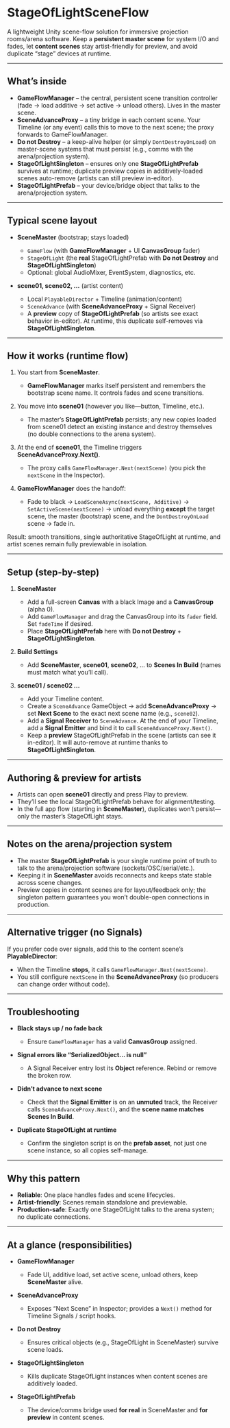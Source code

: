 # StageOfLightSceneFlow

A lightweight Unity scene-flow solution for immersive projection rooms/arena software.
Keep a **persistent master scene** for system I/O and fades, let **content scenes** stay artist-friendly for preview, and avoid duplicate “stage” devices at runtime.

---

## What’s inside

* **GameFlowManager** – the central, persistent scene transition controller (fade → load additive → set active → unload others). Lives in the master scene.&#x20;
* **SceneAdvanceProxy** – a tiny bridge in each content scene. Your Timeline (or any event) calls this to move to the next scene; the proxy forwards to GameFlowManager.
* **Do not Destroy** – a keep-alive helper (or simply `DontDestroyOnLoad`) on master-scene systems that must persist (e.g., comms with the arena/projection system).
* **StageOfLightSingleton** – ensures only one **StageOfLightPrefab** survives at runtime; duplicate preview copies in additively-loaded scenes auto-remove (artists can still preview in-editor).
* **StageOfLightPrefab** – your device/bridge object that talks to the arena/projection system.

---

## Typical scene layout

* **SceneMaster** (bootstrap; stays loaded)

  * `GameFlow` (with **GameFlowManager** + UI **CanvasGroup** fader) &#x20;
  * `StageOfLight` (the **real** StageOfLightPrefab with **Do not Destroy** and **StageOfLightSingleton**)
  * Optional: global AudioMixer, EventSystem, diagnostics, etc.

* **scene01, scene02, …** (artist content)

  * Local `PlayableDirector` + Timeline (animation/content)
  * `SceneAdvance` (with **SceneAdvanceProxy** + Signal Receiver)
  * A **preview** copy of **StageOfLightPrefab** (so artists see exact behavior in-editor). At runtime, this duplicate self-removes via **StageOfLightSingleton**.

---

## How it works (runtime flow)

1. You start from **SceneMaster**.

   * **GameFlowManager** marks itself persistent and remembers the bootstrap scene name. It controls fades and scene transitions.&#x20;

2. You move into **scene01** (however you like—button, Timeline, etc.).

   * The master’s **StageOfLightPrefab** persists; any new copies loaded from scene01 detect an existing instance and destroy themselves (no double connections to the arena system).

3. At the end of **scene01**, the Timeline triggers **SceneAdvanceProxy.Next()**.

   * The proxy calls `GameFlowManager.Next(nextScene)` (you pick the `nextScene` in the Inspector).

4. **GameFlowManager** does the handoff:

   * Fade to black → `LoadSceneAsync(nextScene, Additive)` → `SetActiveScene(nextScene)` → unload everything **except** the target scene, the master (bootstrap) scene, and the `DontDestroyOnLoad` scene → fade in.&#x20;

Result: smooth transitions, single authoritative StageOfLight at runtime, and artist scenes remain fully previewable in isolation.

---

## Setup (step-by-step)

1. **SceneMaster**

   * Add a full-screen **Canvas** with a black Image and a **CanvasGroup** (alpha 0).
   * Add `GameFlowManager` and drag the CanvasGroup into its `fader` field. Set `fadeTime` if desired.&#x20;
   * Place **StageOfLightPrefab** here with **Do not Destroy** + **StageOfLightSingleton**.

2. **Build Settings**

   * Add **SceneMaster**, **scene01**, **scene02**, … to **Scenes In Build** (names must match what you’ll call).

3. **scene01 / scene02 …**

   * Add your Timeline content.
   * Create a `SceneAdvance` GameObject → add **SceneAdvanceProxy** → set **Next Scene** to the exact next scene name (e.g., `scene02`).
   * Add a **Signal Receiver** to `SceneAdvance`. At the end of your Timeline, add a **Signal Emitter** and bind it to call `SceneAdvanceProxy.Next()`.
   * Keep a **preview** StageOfLightPrefab in the scene (artists can see it in-editor). It will auto-remove at runtime thanks to **StageOfLightSingleton**.

---

## Authoring & preview for artists

* Artists can open **scene01** directly and press Play to preview.
* They’ll see the local StageOfLightPrefab behave for alignment/testing.
* In the full app flow (starting in **SceneMaster**), duplicates won’t persist—only the master’s StageOfLight stays.

---

## Notes on the arena/projection system

* The master **StageOfLightPrefab** is your single runtime point of truth to talk to the arena/projection software (sockets/OSC/serial/etc.).
* Keeping it in **SceneMaster** avoids reconnects and keeps state stable across scene changes.
* Preview copies in content scenes are for layout/feedback only; the singleton pattern guarantees you won’t double-open connections in production.

---

## Alternative trigger (no Signals)

If you prefer code over signals, add this to the content scene’s **PlayableDirector**:

* When the Timeline **stops**, it calls `GameFlowManager.Next(nextScene)`.
* You still configure `nextScene` in the **SceneAdvanceProxy** (so producers can change order without code).

---

## Troubleshooting

* **Black stays up / no fade back**

  * Ensure `GameFlowManager` has a valid **CanvasGroup** assigned.&#x20;
* **Signal errors like “SerializedObject… is null”**

  * A Signal Receiver entry lost its **Object** reference. Rebind or remove the broken row.
* **Didn’t advance to next scene**

  * Check that the **Signal Emitter** is on an **unmuted** track, the Receiver calls `SceneAdvanceProxy.Next()`, and the **scene name matches** **Scenes In Build**.
* **Duplicate StageOfLight at runtime**

  * Confirm the singleton script is on the **prefab asset**, not just one scene instance, so all copies self-manage.

---

## Why this pattern

* **Reliable**: One place handles fades and scene lifecycles.&#x20;
* **Artist-friendly**: Scenes remain standalone and previewable.
* **Production-safe**: Exactly one StageOfLight talks to the arena system; no duplicate connections.

---

## At a glance (responsibilities)

* **GameFlowManager**

  * Fade UI, additive load, set active scene, unload others, keep **SceneMaster** alive.&#x20;
* **SceneAdvanceProxy**

  * Exposes “Next Scene” in Inspector; provides a `Next()` method for Timeline Signals / script hooks.
* **Do not Destroy**

  * Ensures critical objects (e.g., StageOfLight in SceneMaster) survive scene loads.
* **StageOfLightSingleton**

  * Kills duplicate StageOfLight instances when content scenes are additively loaded.
* **StageOfLightPrefab**

  * The device/comms bridge used **for real** in SceneMaster and **for preview** in content scenes.
